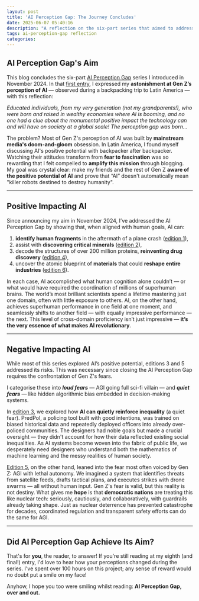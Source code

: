 ```yaml
---
layout: post
title: 'AI Perception Gap: The Journey Concludes'
date: 2025-06-07 05:40:16
description: "A reflection on the six-part series that aimed to address the gap in Gen Z's perception of AI."
tags: ai-perception-gap reflection
categories: 
---
```


## AI Perception Gap's Aim

This blog concludes the six-part [AI Perception Gap](https://ben-j-barlow.github.io/blog/tag/ai-perception-gap/) series I introduced in November 2024. In that [first entry](https://ben-j-barlow.github.io/blog/2024/ai-perception-gap-introducing-my-new-blog/), I expressed my **astonishment at Gen Z’s perception of AI** — observed during a backpacking trip to Latin America — with this reflection:

*Educated individuals, from my very generation (not my grandparents!), who were born and raised in wealthy economies where AI is booming, and no one had a clue about the monumental positive impact the technology can and will have on society at a global scale! The perception gap was born…*

The problem? Most of Gen Z's perception of AI was built by **mainstream media's doom-and-gloom** obsession. In Latin America, I found myself discussing AI's positive potential with backpacker after backpacker. Watching their attitudes transform from **fear to fascination** was so rewarding that I felt compelled to **amplify this mission** through blogging. My goal was crystal clear: make my friends and the rest of Gen Z **aware of the positive potential of AI** and prove that “AI” doesn't automatically mean "killer robots destined to destroy humanity".

<hr class="dots">

## Positive Impacting AI 

Since announcing my aim in November 2024, I’ve addressed the AI Perception Gap by showing that, when aligned with human goals, AI can:

1. **identify human fragments** in the aftermath of a plane crash ([edition 1](https://ben-j-barlow.github.io/blog/2024/apg-blog-01/)),
2. assist with **discovering critical minerals** ([edition 2](https://ben-j-barlow.github.io/blog/2025/apg-blog-02/)),
3. decode the structures of over 200 million proteins, **reinventing drug discovery** ([edition 4](https://ben-j-barlow.github.io/blog/2025/apg-blog-04/)),
4. uncover the atomic blueprint of **materials** that could **reshape entire industries** ([edition 6](https://ben-j-barlow.github.io/blog/2025/apg-blog-06/)).

In each case, AI accomplished what human cognition alone couldn’t — or what would have required the coordination of millions of superhuman brains. The world’s most brilliant scientists spend a lifetime mastering just one domain, often with little exposure to others. AI, on the other hand, achieves superhuman performance in one field at one moment, and seamlessly shifts to another field — with equally impressive performance — the next. This level of cross-domain proficiency isn’t just impressive — **it’s the very essence of what makes AI revolutionary**.

<hr class="dots">

## Negative Impacting AI

While most of this series explored AI’s positive potential, editions 3 and 5 addressed its risks. This was necessary since closing the AI Perception Gap requires the confrontation of Gen Z's fears.

I categorise these into ***loud fears***  — AGI going full sci-fi villain — and ***quiet fears*** — like hidden algorithmic bias embedded in decision-making systems.

In [edition 3](https://ben-j-barlow.github.io/blog/2025/apg-blog-03/), we explored how **AI can quietly reinforce inequality** (a quiet fear). PredPol, a policing tool built with good intentions, was trained on biased historical data and repeatedly deployed officers into already over-policed communities. The designers had noble goals but made a crucial oversight — they didn't account for how their data reflected existing social inequalities. As AI systems become woven into the fabric of public life, we desperately need designers who understand both the mathematics of machine learning and the messy realities of human society.

[Edition 5](https://ben-j-barlow.github.io/blog/2025/apg-blog-05/), on the other hand, leaned into the fear most often voiced by Gen Z: AGI with lethal autonomy. We imagined a system that identifies threats from satellite feeds, drafts tactical plans, and executes strikes with drone swarms — all without human input. Gen Z's fear is valid, but this reality is not destiny. What gives me **hope** is that **democratic nations** are treating this like nuclear tech: seriously, cautiously, and collaboratively, with guardrails already taking shape. Just as nuclear deterrence has prevented catastrophe for decades, coordinated regulation and transparent safety efforts can do the same for AGI.

<hr class="dots">

## Did AI Perception Gap Achieve Its Aim?

That's for **you**, the reader, to answer! If you're still reading at my eighth (and final!) entry, I'd love to hear how your perceptions changed during the series. I've spent over 100 hours on this project; any sense of reward would no doubt put a smile on my face!

Anyhow, I hope you too were smiling whilst reading: **AI Perception Gap, over and out.**